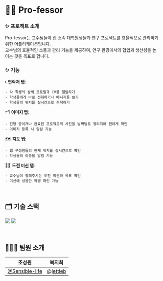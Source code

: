 # 👩‍🎓 Pro-fessor

### ✨ 프로젝트 소개
Pro-fessor는 교수님들이 랩 소속 대학원생들과 연구 프로젝트를 효율적으로 관리하기 위한 어플리케이션입니다.<br> 
교수님의 효율적인 소통과 관리 기능을 제공하여, 연구 환경에서의 협업과 생산성을 높이는 것을 목표로 합니다.<br>

### ✨ 기능

 📞 **연락처 탭**:<br>

    - 각 학생의 상세 프로필과 CV를 열람하기
    - 학생들에게 바로 전화하거나 메시지를 보기
    - 학생들의 위치를 실시간으로 추적하기

🗂 **이미지 탭**:<br>

    - 진행 중이거나 완료된 프로젝트의 사진을 날짜별로 정리되어 편하게 확인
    - 이미지 등록 시 알림 기능

🗺 **지도 탭**:<br>

    - 랩 구성원들의 현재 위치를 실시간으로 확인
    - 학생들의 이동을 알림 기능

👊🏻 **도전 미션 탭**:<br>

    - 교수님이 정해주시는 도전 미션와 목표 확인
    - 미션에 성공한 학생 확인 가능

<br>

## 🗂 기술 스택
<img src="https://img.shields.io/badge/kotlin-7F52FF?style=flat-square&logo=kotlin&logoColor=FFFFFF"/> <img src="https://img.shields.io/badge/Android Studio-3DDC84?style=flat-square&logo=android studio&logoColor=FFFFFF"/>

<br>

## 🧑🏻‍💻 팀원 소개
|     조성원     |     복지희     |
|:--------------:|:--------------:|
|     [@Sensible-life](https://github.com/Sensible-life)     |     [@jettieb](https://github.com/jettieb)    |

<br>
